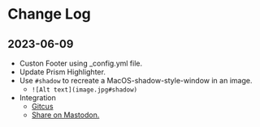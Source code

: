 # Change Log

## 2023-06-09

+ Custon Footer using _config.yml file.
+ Update Prism Highlighter.
+ Use `#shadow` to recreate a MacOS-shadow-style-window in an image.
  + `![Alt text](image.jpg#shadow)`
+ Integration
  + [Gitcus](https://giscus.app)
  + [Share on Mastodon.](https://share-on-mastodon.social/)